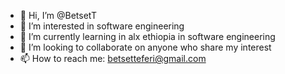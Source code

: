 - 👋 Hi, I’m @BetsetT
- 👀 I’m interested in software engineering
- 🌱 I’m currently learning in alx ethiopia in software engineering
- 💞️ I’m looking to collaborate on anyone who share my interest
- 📫 How to reach me: betsetteferi@gmail.com

<!---
BetsetT/BetsetT is a ✨ special ✨ repository because its `README.md` (this file) appears on your GitHub profile.
You can click the Preview link to take a look at your changes.
--->
